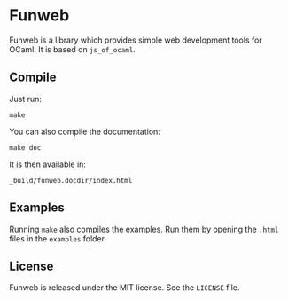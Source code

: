 # Funweb

Funweb is a library which provides simple web development tools for
OCaml. It is based on `js_of_ocaml`.

## Compile

Just run:

    make

You can also compile the documentation:

    make doc

It is then available in:

    _build/funweb.docdir/index.html

## Examples

Running `make` also compiles the examples. Run them by opening the `.html`
files in the `examples` folder.

## License

Funweb is released under the MIT license.
See the `LICENSE` file.
